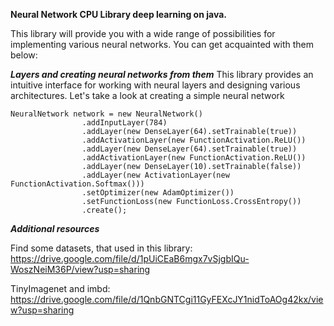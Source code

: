 **Neural Network CPU
Library deep learning on java.**

This library will provide you with a wide range of possibilities for implementing various neural networks. You can get acquainted with them below:




_**Layers and creating neural networks from them**_
This library provides an intuitive interface for working with neural layers and designing various architectures. Let's take a look at creating a simple neural network

```
NeuralNetwork network = new NeuralNetwork()
                .addInputLayer(784)
                .addLayer(new DenseLayer(64).setTrainable(true))
                .addActivationLayer(new FunctionActivation.ReLU())
                .addLayer(new DenseLayer(64).setTrainable(true))
                .addActivationLayer(new FunctionActivation.ReLU())
                .addLayer(new DenseLayer(10).setTrainable(false))
                .addLayer(new ActivationLayer(new FunctionActivation.Softmax()))
                .setOptimizer(new AdamOptimizer())
                .setFunctionLoss(new FunctionLoss.CrossEntropy())
                .create();
```

_**Additional resources**_

Find some datasets, that used in this library:
https://drive.google.com/file/d/1pUiCEaB6mgx7vSjgbIQu-WoszNeiM36P/view?usp=sharing

TinyImagenet and imbd:
https://drive.google.com/file/d/1QnbGNTCgi11GyFEXcJY1nidToAOg42kx/view?usp=sharing
